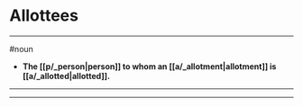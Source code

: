 # Allottees
---
#noun
- **The [[p/_person|person]] to whom an [[a/_allotment|allotment]] is [[a/_allotted|allotted]].**
---
---
